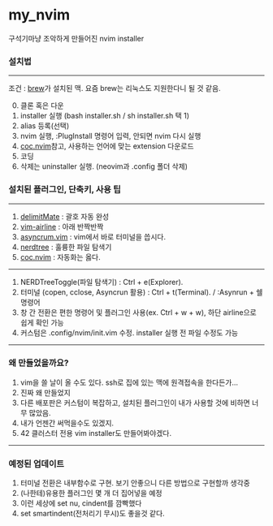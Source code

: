 # my_nvim
구석기마냥 조악하게 만들어진 nvim installer  

### 설치법
---  
조건 : [brew]가 설치된 맥. 요즘 brew는 리눅스도 지원한다니 될 것 같음.   

0. 클론 혹은 다운
1. installer 실행 (bash installer.sh / sh installer.sh 택 1)
2. alias 등록(선택)
3. nvim 실행, :PlugInstall 명령어 입력, 안되면 nvim 다시 실행
4. [coc.nvim]참고, 사용하는 언어에 맞는 extension 다운로드
5. 코딩
6. 삭제는 uninstaller 실행. (neovim과 .config 폴더 삭제)

### 설치된 플러그인, 단축키, 사용 팁   
---
1. [delimitMate] : 괄호 자동 완성
2. [vim-airline] : 아래 반짝반짝
3. [asyncrum.vim] : vim에서 바로 터미널을 씁시다.
4. [nerdtree] : 훌륭한 파일 탐색기
5. [coc.nvim] : 자동화는 옳다.
---  
1. NERDTreeToggle(파일 탐색기) : Ctrl + e(Explorer). 
2. 터미널 (copen, cclose, Asyncrun 활용) : Ctrl + t(Terminal). / :Asynrun + 쉘 명령어
3. 창 간 전환은 편한 명령어 및 플러그인 사용(ex. Ctrl + w + w), 하단 airline으로 쉽게 확인 가능
4. 커스텀은 .config/nvim/init.vim 수정. installer 실행 전 파일 수정도 가능
---
### 왜 만들었을까요?
1. vim을 쓸 날이 올 수도 있다. ssh로 집에 있는 맥에 원격접속을 한다든가...
2. 진짜 왜 만들었지
3. 다른 배포판은 커스텀이 복잡하고, 설치된 플러그인이 내가 사용할 것에 비하면 너무 많았음.
4. 내가 언젠간 써먹을수도 있겠지.
5. 42 클러스터 전용 vim installer도 만들어봐야겠다.
---
### 예정된 업데이트  
1. 터미널 전환은 내부함수로 구현. 보기 안좋으니 다른 방법으로 구현할까 생각중
2. (나한테)유용한 플러그인 몇 개 더 집어넣을 예정
3. 이런 세상에 set nu, cindent를 깜빡했다
4. set smartindent(전처리기 무시)도 좋을것 같다.

[brew]:https://brew.sh/index_ko
[delimitMate]:https://github.com/Raimondi/delimitMate
[vim-airline]:https://github.com/vim-airline/vim-airline
[asyncrum.vim]:https://github.com/skywind3000/asyncrun.vim
[nerdtree]:https://github.com/preservim/nerdtree
[coc.nvim]:https://github.com/neoclide/coc.nvim

